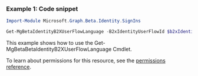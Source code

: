 ### Example 1: Code snippet

```powershellImport-Module Microsoft.Graph.Beta.Identity.SignIns

Get-MgBetaIdentityB2XUserFlowLanguage -B2xIdentityUserFlowId $b2xIdentityUserFlowId -UserFlowLanguageConfigurationId $userFlowLanguageConfigurationId
```
This example shows how to use the Get-MgBetaBetaIdentityB2XUserFlowLanguage Cmdlet.
To learn about permissions for this resource, see the [permissions reference](/graph/permissions-reference).

